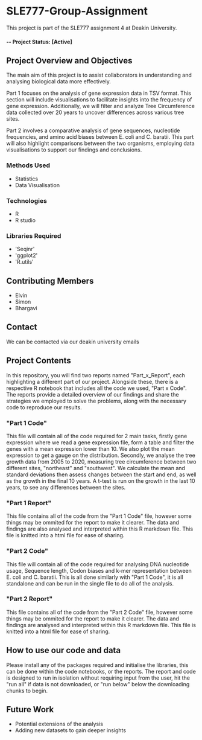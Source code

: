 # SLE777-Group-Assignment
This project is part of the SLE777 assignment 4 at Deakin University.

#### -- Project Status: [Active]

## Project Overview and Objectives

The main aim of this project is to assist collaborators in understanding and analysing biological data more effectively.

Part 1 focuses on the analysis of gene expression data in TSV format. This section will include visualisations to facilitate insights into the frequency of gene expression. Additionally, we will filter and analyze Tree Circumference data collected over 20 years to uncover differences across various tree sites.

Part 2 involves a comparative analysis of gene sequences, nucleotide frequencies, and amino acid biases between E. coli and C. baratii. This part will also highlight comparisons between the two organisms, employing data visualisations to support our findings and conclusions.

### Methods Used
* Statistics
* Data Visualisation

### Technologies
* R 
* R studio

### Libraries Required
* 'Seqinr'
* 'ggplot2'
* 'R.utils'


## Contributing Members
* Elvin 
* Simon 
* Bhargavi

## Contact
We can be contacted via our deakin university emails

## Project Contents
In this repository, you will find two reports named "Part_x_Report", each highlighting a different part of our project. Alongside these, there is a respective R notebook that includes all the code we used, "Part x Code". The reports provide a detailed overview of our findings and share the strategies we employed to solve the problems, along with the necessary code to reproduce our results.

### "Part 1 Code"
This file will contain all of the code required for 2 main tasks, firstly gene expression where we read a gene expression file, form a table and filter the genes with a mean expression lower than 10. We also plot the mean expression to get a gauge on the distribution. 
Secondly, we analyse the tree growth data from 2005 to 2020, measuring tree circumference between two different sites, "northeast" and "southwest". We calculate the mean and standard deviations then assess changes between the start and end, as well as the growth in the final 10 years. A t-test is run on the growth in the last 10 years, to see any differences between the sites. 
### "Part 1 Report"
This file contains all of the code from the "Part 1 Code" file, however some things may be ommited for the report to make it clearer. The data and findings are also analysed and interpreted within this R markdown file. 
This file is knitted into a html file for ease of sharing.
### "Part 2 Code"
This file will contain all of the code required for analysing  DNA nucleotide usage, Sequence length, Codon biases and k-mer representation between E. coli and C. baratii. This is all done similarly with "Part 1 Code", it is all standalone and can be run in the single file to do all of the analysis.
### "Part 2 Report"
This file contains all of the code from the "Part 2 Code" file, however some things may be ommited for the report to make it clearer. The data and findings are analysed and interpreted within this R markdown file.
This file is knitted into a html file for ease of sharing.
## How to use our code and data
Please install any of the packages required and initialise the libraries, this can be done within the code notebooks, or the reports.
The report and code is designed to run in isolation without requiring input from the user, hit the "run all" if data is not downloaded, or "run below" below the downloading chunks to begin. 

## Future Work
* Potential extensions of the analysis
* Adding new datasets to gain deeper insights





